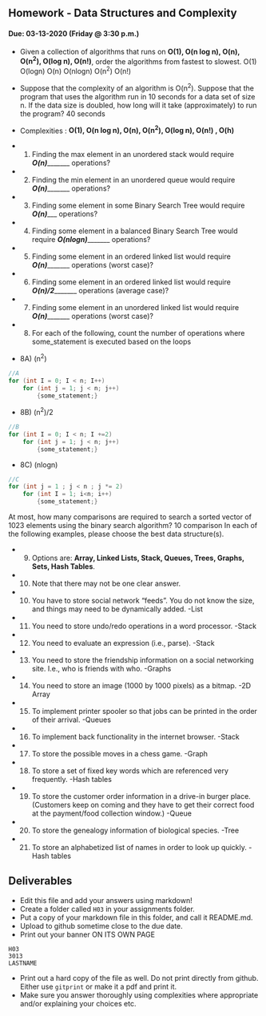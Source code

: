 ## Homework - Data Structures and Complexity
#### Due: 03-13-2020 (Friday @ 3:30 p.m.)

- Given a collection of algorithms that runs on **O(1), O(n log n), O(n), O(n<sup>2</sup>), O(log n), O(n!)**, order the algorithms from fastest to slowest.
O(1) O(logn) O(n) O(nlogn) O(n<sup>2</sup>) O(n!)
- Suppose that the complexity of an algorithm is O(n<sup>2</sup>). Suppose that the program that uses the algorithm run in 10 seconds for a data set of size n. If the data size is doubled, how long will it take (approximately) to run the program? 
40 seconds

- Complexities : **O(1), O(n log n), O(n), O(n<sup>2</sup>), O(log n), O(n!) , O(h)**
- 1) Finding the max element in an unordered stack would require ___O(n)__________ operations?
- 2) Finding the min element in an unordered queue would require ___O(n)__________ operations?
- 3) Finding some element in some Binary Search Tree would require _____O(n)________ operations?
- 4) Finding some element in a balanced Binary Search Tree would require ___O(nlogn)__________ operations?
- 5) Finding some element in an ordered linked list would require ___O(n)__________ operations (worst case)?
- 6) Finding some element in an ordered linked list would require ___O(n)/2__________ operations (average case)?
- 7) Finding some element in an unordered linked list would require ___O(n)__________ operations (worst case)?


- 8) For each of the following, count the number of operations where some_statement is executed based on the loops

- 8A) (n<sup>2</sup>)
```cpp
//A
for (int I = 0; I < n; I++)
    for (int j = 1; j < n; j++)
        {some_statement;}
```
- 8B) (n<sup>2</sup>)/2
```cpp
//B
for (int I = 0; I < n; I +=2)
    for (int j = 1; j < n; j++)
        {some_statement;}
```

- 8C) (nlogn)
```cpp
//C
for (int j = 1 ; j < n ; j *= 2)
    for (int I = 1; i<n; i++)
        {some_statement;} 
```

At most, how many comparisons are required to search a sorted vector of 1023 elements using the binary
search algorithm?
10 comparison
In each of the following examples, please choose the best data structure(s).
- 9) Options are: **Array, Linked Lists, Stack, Queues, Trees, Graphs, Sets, Hash Tables**. 
- 10) Note that there may not be one clear answer.

- 10) You have to store social network “feeds”. You do not know the size, and things may need to be dynamically added. 
 -List
- 11) You need to store undo/redo operations in a word processor.
 -Stack
- 12) You need to evaluate an expression (i.e., parse).
 -Stack
- 13) You need to store the friendship information on a social networking site. I.e., who is friends with who. 
 -Graphs
- 14) You need to store an image (1000 by 1000 pixels) as a bitmap. 
 -2D Array
- 15) To implement printer spooler so that jobs can be printed in the order of their arrival. 
 -Queues
- 16) To implement back functionality in the internet browser. 
 -Stack
- 17) To store the possible moves in a chess game.
 -Graph
- 18) To store a set of fixed key words which are referenced very frequently.
 -Hash tables
- 19) To store the customer order information in a drive-in burger place. (Customers keep on coming and they have to get their correct food at the payment/food collection window.)
 -Queue
- 20) To store the genealogy information of biological species.
 -Tree
- 21) To store an alphabetized list of names in order to look up quickly.
 -Hash tables


## Deliverables

- Edit this file and add your answers using markdown!
- Create a folder called `H03` in your assignments folder.
- Put a copy of your markdown file in this folder, and call it README.md.
- Upload to github sometime close to the due date.
- Print out your banner ON ITS OWN PAGE

```
H03
3013
LASTNAME
```

- Print out a hard copy of the file as well. Do not print directly from github. Either use `gitprint` or make it a pdf and print it.
- Make sure you answer thoroughly using complexities where appropriate and/or explaining your choices etc.
